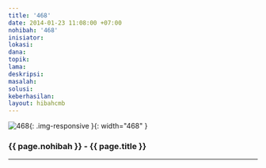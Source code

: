 ```yaml
---
title: '468'
date: 2014-01-23 11:08:00 +07:00
nohibah: '468'
inisiator:
lokasi:
dana:
topik:
lama:
deskripsi:
masalah:
solusi:
keberhasilan:
layout: hibahcmb
---
```


![468](/static/img/hibahcmb/468.png){: .img-responsive }{: width="468" }

### {{ page.nohibah }} - {{ page.title }}

---
